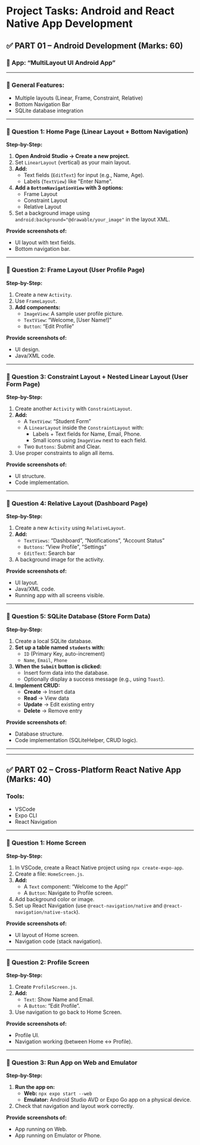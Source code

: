# Project Tasks: Android and React Native App Development

## ✅ PART 01 – Android Development (Marks: 60)

### 📱 App: “MultiLayout UI Android App”

---

### 📌 General Features:
*   Multiple layouts (Linear, Frame, Constraint, Relative)
*   Bottom Navigation Bar
*   SQLite database integration

---

### 🔸 Question 1: Home Page (Linear Layout + Bottom Navigation)

**Step-by-Step:**

1.  **Open Android Studio → Create a new project.**
2.  Set `LinearLayout` (vertical) as your main layout.
3.  **Add:**
    *   Text fields (`EditText`) for input (e.g., Name, Age).
    *   Labels (`TextView`) like "Enter Name".
4.  **Add a `BottomNavigationView` with 3 options:**
    *   Frame Layout
    *   Constraint Layout
    *   Relative Layout
5.  Set a background image using `android:background="@drawable/your_image"` in the layout XML.

**Provide screenshots of:**
*   UI layout with text fields.
*   Bottom navigation bar.

---

### 🔸 Question 2: Frame Layout (User Profile Page)

**Step-by-Step:**

1.  Create a new `Activity`.
2.  Use `FrameLayout`.
3.  **Add components:**
    *   `ImageView`: A sample user profile picture.
    *   `TextView`: “Welcome, [User Name!]”
    *   `Button`: “Edit Profile”

**Provide screenshots of:**
*   UI design.
*   Java/XML code.

---

### 🔸 Question 3: Constraint Layout + Nested Linear Layout (User Form Page)

**Step-by-Step:**

1.  Create another `Activity` with `ConstraintLayout`.
2.  **Add:**
    *   A `TextView`: “Student Form”
    *   A `LinearLayout` inside the `ConstraintLayout` with:
        *   Labels + Text fields for Name, Email, Phone.
        *   Small icons using `ImageView` next to each field.
    *   Two `Buttons`: Submit and Clear.
3.  Use proper constraints to align all items.

**Provide screenshots of:**
*   UI structure.
*   Code implementation.

---

### 🔸 Question 4: Relative Layout (Dashboard Page)

**Step-by-Step:**

1.  Create a new `Activity` using `RelativeLayout`.
2.  **Add:**
    *   `TextViews`: “Dashboard”, “Notifications”, “Account Status”
    *   `Buttons`: “View Profile”, “Settings”
    *   `EditText`: Search bar
3.  A background image for the activity.

**Provide screenshots of:**
*   UI layout.
*   Java/XML code.
*   Running app with all screens visible.

---

### 🔸 Question 5: SQLite Database (Store Form Data)

**Step-by-Step:**

1.  Create a local SQLite database.
2.  **Set up a table named `students` with:**
    *   `ID` (Primary Key, auto-increment)
    *   `Name`, `Email`, `Phone`
3.  **When the `Submit` button is clicked:**
    *   Insert form data into the database.
    *   Optionally display a success message (e.g., using `Toast`).
4.  **Implement CRUD:**
    *   **Create** → Insert data
    *   **Read** → View data
    *   **Update** → Edit existing entry
    *   **Delete** → Remove entry

**Provide screenshots of:**
*   Database structure.
*   Code implementation (SQLiteHelper, CRUD logic).

---
---

## ✅ PART 02 – Cross-Platform React Native App (Marks: 40)

### Tools:
*   VSCode
*   Expo CLI
*   React Navigation

---

### 🔸 Question 1: Home Screen

**Step-by-Step:**

1.  In VSCode, create a React Native project using `npx create-expo-app`.
2.  Create a file: `HomeScreen.js`.
3.  **Add:**
    *   A `Text` component: “Welcome to the App!”
    *   A `Button`: Navigate to Profile screen.
4.  Add background color or image.
5.  Set up React Navigation (use `@react-navigation/native` and `@react-navigation/native-stack`).

**Provide screenshots of:**
*   UI layout of Home screen.
*   Navigation code (stack navigation).

---

### 🔸 Question 2: Profile Screen

**Step-by-Step:**

1.  Create `ProfileScreen.js`.
2.  **Add:**
    *   `Text`: Show Name and Email.
    *   A `Button`: “Edit Profile”.
3.  Use navigation to go back to Home Screen.

**Provide screenshots of:**
*   Profile UI.
*   Navigation working (between Home ↔ Profile).

---

### 🔸 Question 3: Run App on Web and Emulator

**Step-by-Step:**

1.  **Run the app on:**
    *   **Web:** `npx expo start --web`
    *   **Emulator:** Android Studio AVD or Expo Go app on a physical device.
2.  Check that navigation and layout work correctly.

**Provide screenshots of:**
*   App running on Web.
*   App running on Emulator or Phone.